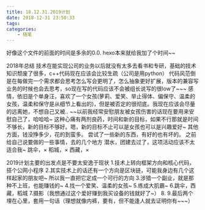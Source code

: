 ```yaml
---
title: 18.12.31.2019计划
date: 2018-12-31 23:50:33
tags:
categories:
    - 随笔
---
```

好像这个文件的前面的时间是多余的0.0. hexo本来就给我加了个时间~~

2018年总结
技术在能实现公司的业务以后就没有太多去看书和专研，基础的技术知识颓废了很多，c++代码现在应该会比较生疏（公司是用python）
代码风范倒是在每做完一个需求都会思考怎么写会更明了，怎么抽象更好扩展，版本的兼容写业务的时候也会去思考，so现在写的代码应该不会被组长说写的很low了~~~
感情，依旧是个单身汪，喜欢了一个女孩(萝莉、爱笑、举止得体、偏保守、温柔的女孩，温柔和保守是从细节上看出的)，但是被否定的很彻底。我现在应该会尽量的远离她，不想自己又被.. ~~以前我经常安慰朋友被女孩伤害的话现在要用来安慰自己了，哈哈哈~ 这种心痛有两剂良药，时间和新的目标，如果不行那就是时间不够长，新的目标不够好。嗯，新的目标不止可以是女孩也可以是兴趣爱好~
其他方面，钱没挣多少，花的到蛮多。
尝试了一些新的东西，有好的也有坏的。
之前给自己说要做的一些事情，去的几个地方
潜水，团建去过了，这项活动应该不太适合我~
跳伞，×
稻城，×
西藏，×

2019计划主要的出发点是不要太安逸于现状
1.技术上转向框架方向和核心代码，搭个公网小程序
2.其实技术上的话还有一个方向是区块链，可能我身边有几个这样起家的朋友吧~ 所以我一直把它定成一个可行的方向
3.涉猎一个副业，就是那种不上班，也能赚钱的~
4.找一个爱笑、温柔的女孩~
5.练成大肌霸~
6.跳伞，西藏，稻城
7.摄影（我想通过这个爱好赚到我买设备的钱就好了~）
8.
9.最后两个埋在心里，套用一句话（理想就像内裤，要有，但不能逢人就去证明你有~~~）
